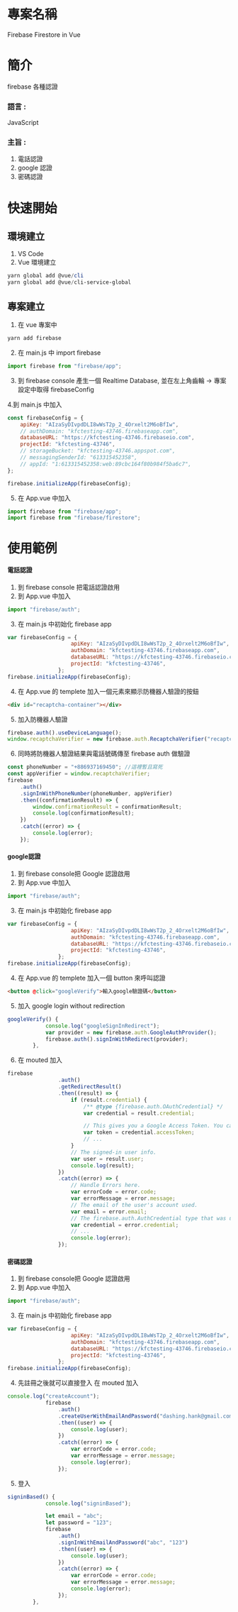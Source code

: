 # 專案名稱

Firebase Firestore in Vue

# 簡介

firebase 各種認證

### 語言 :

JavaScript

### 主旨 :

1. 電話認證
2. google 認證
3. 密碼認證

# 快速開始

## 環境建立

1. VS Code
2. Vue 環境建立

```powershell
yarn global add @vue/cli
yarn global add @vue/cli-service-global
```

## 專案建立

1. 在 vue 專案中

```powershell
yarn add firebase
```

2. 在 main.js 中 import firebase

```javascript
import firebase from "firebase/app";
```

3. 到 firebase console 產生一個 Realtime Database, 並在左上角齒輪 -> 專案設定中取得 firebaseConfig

4.到 main.js 中加入

```javascript
const firebaseConfig = {
    apiKey: "AIzaSyDIvpdDLI8wWsT2p_2_4Orxelt2M6oBfIw",
    // authDomain: "kfctesting-43746.firebaseapp.com",
    databaseURL: "https://kfctesting-43746.firebaseio.com",
    projectId: "kfctesting-43746",
    // storageBucket: "kfctesting-43746.appspot.com",
    // messagingSenderId: "613315452358",
    // appId: "1:613315452358:web:89cbc164f80b984f5ba6c7",
};

firebase.initializeApp(firebaseConfig);
```

5. 在 App.vue 中加入

```javascript
import firebase from "firebase/app";
import firebase from "firebase/firestore";
```

# 使用範例

#### 電話認證

1. 到 firebase console 把電話認證啟用
2. 到 App.vue 中加入

```javascript
import "firebase/auth";
```

3. 在 main.js 中初始化 firebase app

```javascript
var firebaseConfig = {
                    apiKey: "AIzaSyDIvpdDLI8wWsT2p_2_4Orxelt2M6oBfIw",
                    authDomain: "kfctesting-43746.firebaseapp.com",
                    databaseURL: "https://kfctesting-43746.firebaseio.com",
                    projectId: "kfctesting-43746",
                };
firebase.initializeApp(firebaseConfig);
```

4. 在 App.vue 的 templete 加入一個元素來顯示防機器人驗證的按鈕

```html
<div id="recaptcha-container"></div>
```

5. 加入防機器人驗證

```javascript
firebase.auth().useDeviceLanguage();
window.recaptchaVerifier = new firebase.auth.RecaptchaVerifier("recaptcha-container");
```

6. 同時將防機器人驗證結果與電話號碼傳至 firebase auth 做驗證

```javascript
const phoneNumber = "+886937169450"; //這裡暫且寫死
const appVerifier = window.recaptchaVerifier;
firebase
    .auth()
    .signInWithPhoneNumber(phoneNumber, appVerifier)
    .then((confirmationResult) => {
        window.confirmationResult = confirmationResult;
        console.log(confirmationResult);
    })
    .catch((error) => {
        console.log(error);
    });
```

#### google認證

1. 到 firebase console把 Google 認證啟用 
2. 到 App.vue 中加入

```javascript
import "firebase/auth";
```

3. 在 main.js 中初始化 firebase app

```javascript
var firebaseConfig = {
                    apiKey: "AIzaSyDIvpdDLI8wWsT2p_2_4Orxelt2M6oBfIw",
                    authDomain: "kfctesting-43746.firebaseapp.com",
                    databaseURL: "https://kfctesting-43746.firebaseio.com",
                    projectId: "kfctesting-43746",
                };
firebase.initializeApp(firebaseConfig);
```

4. 在 App.vue 的 templete 加入一個 button 來呼叫認證

```html
<button @click="googleVerify">輸入google驗證碼</button>
```

5. 加入 google login without redirection 

```javascript
googleVerify() {
            console.log("googleSignInRedirect");
            var provider = new firebase.auth.GoogleAuthProvider();
            firebase.auth().signInWithRedirect(provider);
        },
```

6. 在 mouted 加入

```javascript
firebase
                .auth()
                .getRedirectResult()
                .then((result) => {
                    if (result.credential) {
                        /** @type {firebase.auth.OAuthCredential} */
                        var credential = result.credential;

                        // This gives you a Google Access Token. You can use it to access the Google API.
                        var token = credential.accessToken;
                        // ...
                    }
                    // The signed-in user info.
                    var user = result.user;
                    console.log(result);
                })
                .catch((error) => {
                    // Handle Errors here.
                    var errorCode = error.code;
                    var errorMessage = error.message;
                    // The email of the user's account used.
                    var email = error.email;
                    // The firebase.auth.AuthCredential type that was used.
                    var credential = error.credential;
                    // ...
                    console.log(error);
                });
```

#### 密碼認證

1. 到 firebase console把 Google 認證啟用 
2. 到 App.vue 中加入

```javascript
import "firebase/auth";
```

3. 在 main.js 中初始化 firebase app

```javascript
var firebaseConfig = {
                    apiKey: "AIzaSyDIvpdDLI8wWsT2p_2_4Orxelt2M6oBfIw",
                    authDomain: "kfctesting-43746.firebaseapp.com",
                    databaseURL: "https://kfctesting-43746.firebaseio.com",
                    projectId: "kfctesting-43746",
                };
firebase.initializeApp(firebaseConfig);
```

4. 先註冊之後就可以直接登入 在 mouted 加入

```javascript
console.log("createAccount");
            firebase
                .auth()
                .createUserWithEmailAndPassword("dashing.hank@gmail.com", "123")
                .then((user) => {
                    console.log(user);
                })
                .catch((error) => {
                    var errorCode = error.code;
                    var errorMessage = error.message;
                    console.log(error);
                });
```

5. 登入

```javascript
signinBased() {
            console.log("signinBased");

            let email = "abc";
            let password = "123";
            firebase
                .auth()
                .signInWithEmailAndPassword("abc", "123")
                .then((user) => {
                    console.log(user);
                })
                .catch((error) => {
                    var errorCode = error.code;
                    var errorMessage = error.message;
                    console.log(error);
                });
        },
```





